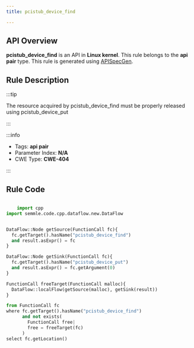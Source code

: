```yaml
---
title: pcistub_device_find

---
```



## API Overview
**pcistub_device_find** is an API in **Linux kernel**. This rule belongs to the **api pair** type. This rule is generated using [APISpecGen](../../tools/APISpecGen).
## Rule Description

:::tip

The resource acquired by pcistub_device_find must be properly released using pcistub_device_put

:::

:::info

- Tags: **api pair**
- Parameter Index: **N/A**
- CWE Type: **CWE-404**

:::

## Rule Code
```python

    import cpp
import semmle.code.cpp.dataflow.new.DataFlow


DataFlow::Node getSource(FunctionCall fc){
  fc.getTarget().hasName("pcistub_device_find")
  and result.asExpr() = fc
}

DataFlow::Node getSink(FunctionCall fc){
  fc.getTarget().hasName("pcistub_device_put")
  and result.asExpr() = fc.getArgument(0)
}

FunctionCall freeTarget(FunctionCall malloc){
  DataFlow::localFlow(getSource(malloc), getSink(result))
}

from FunctionCall fc
where fc.getTarget().hasName("pcistub_device_find")
      and not exists(
        FunctionCall free| 
        free = freeTarget(fc)
      )
select fc.getLocation()

    
```